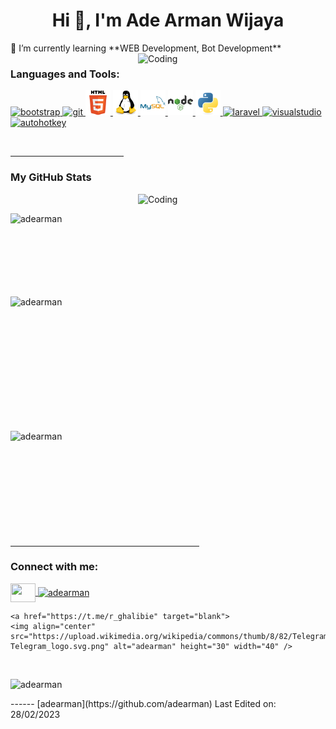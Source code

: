 <h1 align="center">Hi 👋, I'm Ade Arman Wijaya</h1> 🌱 I’m currently learning **WEB Development, Bot Development** <img align="right" alt="Coding" width="300" src="https://i.pinimg.com/originals/81/17/8b/81178b47a8598f0c81c4799f2cdd4057.gif">
<br>
<h3 align="left">Languages and Tools:</h3>
<p align="left">
  <a href="https://getbootstrap.com" target="_blank" rel="noreferrer">
    <img src="https://upload.wikimedia.org/wikipedia/commons/thumb/b/b2/Bootstrap_logo.svg/2560px-Bootstrap_logo.svg.png" alt="bootstrap" width="40" height="40" />
  </a>
  <a href="https://git-scm.com/" target="_blank" rel="noreferrer">
    <img src="https://www.vectorlogo.zone/logos/git-scm/git-scm-icon.svg" alt="git" width="40" height="40" />
  </a>
  <a href="https://www.w3.org/html/" target="_blank" rel="noreferrer">
    <img src="https://raw.githubusercontent.com/devicons/devicon/master/icons/html5/html5-original-wordmark.svg" alt="html5" width="40" height="40" />
  </a>
  <a href="https://www.linux.org/" target="_blank" rel="noreferrer">
    <img src="https://raw.githubusercontent.com/devicons/devicon/master/icons/linux/linux-original.svg" alt="linux" width="40" height="40" />
  </a>
  <a href="https://www.mysql.com/" target="_blank" rel="noreferrer">
    <img src="https://raw.githubusercontent.com/devicons/devicon/master/icons/mysql/mysql-original-wordmark.svg" alt="mysql" width="40" height="40" />
  </a>
  <a href="https://nodejs.org" target="_blank" rel="noreferrer">
    <img src="https://raw.githubusercontent.com/devicons/devicon/master/icons/nodejs/nodejs-original-wordmark.svg" alt="nodejs" width="40" height="40" />
  </a>
  <a href="https://www.python.org" target="_blank" rel="noreferrer">
    <img src="https://raw.githubusercontent.com/devicons/devicon/master/icons/python/python-original.svg" alt="python" width="40" height="40" />
  </a>
  <a href="https://laravel.com" target="_blank" rel="noreferrer">
    <img src="https://laravel.com/img/logomark.min.svg" alt="laravel" width="40" height="40" />
  </a>
    <a href="https://www.visualstudio.com" target="_blank" rel="noreferrer">
    <img src="https://1000logos.net/wp-content/uploads/2023/04/Visual-Studio-logo.png" alt="visualstudio" width="40" height="40" />
  </a>
      <a href="https://www.autohotkey.com" target="_blank" rel="noreferrer">
    <img src="https://autohotkey.com/static/ahk_logo_no_text.svg" alt="autohotkey" width="40" height="40" />
  </a>
</p>
<br>
<hr width="36%">
<h3>My GitHub Stats</h3>
<img align="right" alt="Coding" width="300" src="https://cdn.dribbble.com/users/1277312/screenshots/14733298/media/39b1045e593737587dd60e42c8422d1f.gif">
<br>
<p>
  <img align="left" src="https://github-readme-stats.vercel.app/api/top-langs?username=adearman&show_icons=true&theme=dark&locale=en&layout=compact" alt="adearman" />
</p>
<br>
<br>
<br>
<br>
<br>
<br>
<br>
<p>&nbsp; <img align="left" src="https://github-readme-stats.vercel.app/api?username=adearman&show_icons=true&theme=dark&locale=en" alt="adearman" />
</p>
<br>
<br>
<br>
<br>
<br>
<br>
<br>
<br>
<br>
<br>
<p>
  <img align="left" src="https://github-readme-streak-stats.herokuapp.com/?user=adearman&theme=dark" alt="adearman" />
</p>
<br>
<br>
<br>
<br>
<br>
<br>
<br>
<br>
<br>
<br>
<hr width="60%">
<h3 align="left">Connect with me:</h3>
<p align="left">
  <a href="https://linkedin.com/in/adearmanwijaya" target="blank">
    <img align="center" src="https://raw.githubusercontent.com/rahuldkjain/github-profile-readme-generator/master/src/images/icons/Social/linked-in-alt.svg"  height="30" width="40" />
  </a>

  <a href="https://instagram.com/ad.armand" target="blank">
    <img align="center" src="https://raw.githubusercontent.com/rahuldkjain/github-profile-readme-generator/master/src/images/icons/Social/instagram.svg" alt="adearman" height="30" width="40" />
  </a>

    <a href="https://t.me/r_ghalibie" target="blank">
    <img align="center" src="https://upload.wikimedia.org/wikipedia/commons/thumb/8/82/Telegram_logo.svg/640px-Telegram_logo.svg.png" alt="adearman" height="30" width="40" />
  </a> 
</p>
<br>
<p align="left">
  <img src="https://komarev.com/ghpvc/?username=adearman&label=Profile%20views&color=0e75b6&style=flat" alt="adearman" />
</p> ------ [adearman](https://github.com/adearman) Last Edited on: 28/02/2023
